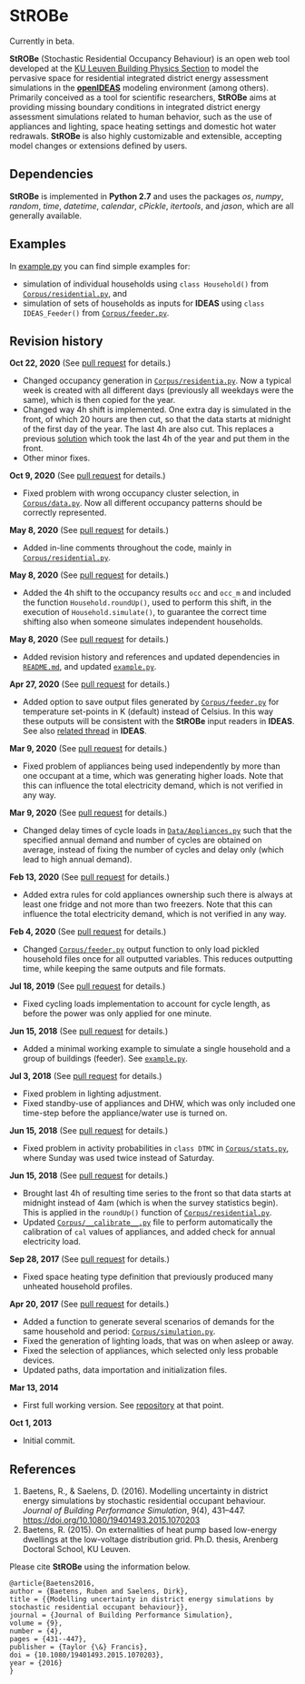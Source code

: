 # StROBe


Currently in beta.

**StROBe** (Stochastic Residential Occupancy Behaviour) is an open web tool developed at the [KU Leuven Building Physics Section](http://bwk.kuleuven.be/bwf/) to model the pervasive space for residential integrated district energy assessment simulations in the
[**openIDEAS**](https://github.com/open-ideas) modeling environment (among others). Primarily conceived as a tool for scientific researchers, **StROBe** aims at providing missing boundary conditions in integrated district energy assessment simulations related to human behavior, such as the use of appliances and lighting, space heating settings and domestic hot water redrawals.
**StROBe** is also highly customizable and extensible, accepting model changes or extensions defined by users. 


## Dependencies

**StROBe** is implemented in **Python 2.7** and uses the packages *os*, *numpy*, *random*, *time*, *datetime*, *calendar*, *cPickle*, *itertools*, and *jason*, which are all generally available.

## Examples

In [example.py](https://github.com/open-ideas/StROBe/blob/master/example.py) you can find simple examples for:  
- simulation of individual households using `class Household()` from [`Corpus/residential.py`](https://github.com/open-ideas/StROBe/blob/master/Corpus/residential.py), and 
- simulation of sets of households as inputs for **IDEAS** using `class IDEAS_Feeder()` from [`Corpus/feeder.py`](https://github.com/open-ideas/StROBe/blob/master/Corpus/feeder.py).

## Revision history

**Oct 22, 2020**
(See [pull request](https://github.com/open-ideas/StROBe/pull/35) for details.)

- Changed occupancy generation in [`Corpus/residentia.py`](https://github.com/open-ideas/StROBe/blob/master/Corpus/residential.py). Now a typical week is created with all different days (previously all weekdays were the same), which is then copied for the year.
- Changed way 4h shift is implemented. One extra day is simulated in the front, of which 20 hours are then cut, so that the data starts at midnight of the first day of the year. The last 4h are also cut. This replaces a previous [solution](https://github.com/open-ideas/StROBe/pull/10)  which took the last 4h of the year and put them in the front.
- Other minor fixes.

**Oct 9, 2020**
(See [pull request](https://github.com/open-ideas/StROBe/pull/33) for details.)

- Fixed problem with wrong occupancy cluster selection, in [`Corpus/data.py`](https://github.com/open-ideas/StROBe/blob/master/Corpus/data.py#L33). Now all different occupancy patterns should be correctly represented.

**May 8, 2020**
(See [pull request](https://github.com/open-ideas/StROBe/pull/31) for details.)

- Added in-line comments throughout the code, mainly in [`Corpus/residential.py`](https://github.com/open-ideas/StROBe/blob/master/Corpus/residential.py).

**May 8, 2020**
(See [pull request](https://github.com/open-ideas/StROBe/pull/30) for details.)

- Added the 4h shift to the occupancy results `occ` and `occ_m` and included the function `Household.roundUp()`, used to perform this shift, in the execution of `Household.simulate()`, to guarantee the correct time shifting also when someone simulates independent households.

**May 8, 2020**
(See [pull request](https://github.com/open-ideas/StROBe/pull/29) for details.)

- Added revision history and references and updated dependencies in [`README.md`](https://github.com/open-ideas/StROBe/blob/master/README.md), and updated [`example.py`](https://github.com/open-ideas/StROBe/blob/master/example.py).

**Apr 27, 2020**
(See [pull request](https://github.com/open-ideas/StROBe/pull/28) for details.)

- Added option to save output files generated by [`Corpus/feeder.py`](https://github.com/open-ideas/StROBe/blob/master/Corpus/feeder.py) for temperature set-points in K (default) instead of Celsius. In this way these outputs will be consistent with the **StROBe** input readers in **IDEAS**. See also [related thread](https://github.com/open-ideas/IDEAS/pull/1127) in **IDEAS**. 

**Mar 9, 2020**
(See [pull request](https://github.com/open-ideas/StROBe/pull/26) for details.)

- Fixed problem of appliances being used independently by more than one occupant at a time, which was generating higher loads. Note that this can influence the total electricity demand, which is not verified in any way.

**Mar 9, 2020**
(See [pull request](https://github.com/open-ideas/StROBe/pull/25) for details.)

- Changed delay times of cycle loads in [`Data/Appliances.py`](https://github.com/open-ideas/StROBe/blob/master/Data/Appliances.py) such that the specified annual demand and number of cycles are obtained on average, instead of fixing the number of cycles and delay only (which lead to high annual demand).


**Feb 13, 2020**
(See [pull request](https://github.com/open-ideas/StROBe/pull/21) for details.)

- Added extra rules for cold appliances ownership such there is always at least one fridge and not more than two freezers. Note that this can influence the total electricity demand, which is not verified in any way.


**Feb 4, 2020**
(See [pull request](https://github.com/open-ideas/StROBe/pull/20) for details.)

- Changed [`Corpus/feeder.py`](https://github.com/open-ideas/StROBe/blob/master/Corpus/feeder.py) output function to only load pickled household files once for all outputted variables. This reduces outputting time, while keeping the same outputs and file formats. 


**Jul 18, 2019**
(See [pull request](https://github.com/open-ideas/StROBe/pull/18) for details.)

- Fixed cycling loads implementation to account for cycle length, as before the power was only applied for one minute. 


**Jun 15, 2018**
(See [pull request](https://github.com/open-ideas/StROBe/pull/14) for details.)

- Added a minimal working example to simulate a single household and a group of buildings (feeder). See [`example.py`](https://github.com/open-ideas/StROBe/blob/master/example.py).


**Jul 3, 2018**
(See [pull request](https://github.com/open-ideas/StROBe/pull/12) for details.)

- Fixed problem in lighting adjustment.
- Fixed standby-use of appliances and DHW, which was only included one time-step before the appliance/water use is turned on.


**Jun 15, 2018**
(See [pull request](https://github.com/open-ideas/StROBe/pull/11) for details.)

- Fixed problem in activity probabilities in `class DTMC` in [`Corpus/stats.py`](https://github.com/open-ideas/StROBe/pull/11/files#diff-766109a870ede664c022e3f24738863d), where Sunday was used twice instead of Saturday.

**Jun 15, 2018**
(See [pull request](https://github.com/open-ideas/StROBe/pull/10) for details.)

- Brought last 4h of resulting time series to the front so that data starts at midnight instead of 4am (which is when the survey statistics begin). This is applied in the `roundUp()` function of [`Corpus/residential.py`](https://github.com/open-ideas/StROBe/blob/63da1fc06db9ebe683a69b879436104f1ffdfa11/Corpus/residential.py#L572-L581).
- Updated [`Corpus/__calibrate__.py`](https://github.com/open-ideas/StROBe/blob/master/Corpus/__calibrate__.py) file to perform automatically the calibration of `cal` values of appliances, and added check for annual electricity load.

**Sep 28, 2017**
(See [pull request](https://github.com/open-ideas/StROBe/pull/7) for details.)

- Fixed space heating type definition that previously produced many unheated household profiles.

**Apr 20, 2017** 
(See [pull request](https://github.com/open-ideas/StROBe/pull/4) for details.)

- Added a function to generate several scenarios of demands for the same household and period: [`Corpus/simulation.py`](https://github.com/open-ideas/StROBe/blob/master/Corpus/simulation.py).
- Fixed the generation of lighting loads, that was on when asleep or away.
- Fixed the selection of appliances, which selected only less probable devices.
- Updated paths, data importation and initialization files.

**Mar 13, 2014** 

- First full working version. See [repository](https://github.com/open-ideas/StROBe/tree/84921ca49841b40de53273ed08cbf0f49f849e41) at that point.

**Oct 1, 2013** 

- Initial commit.

## References

1. Baetens, R., & Saelens, D. (2016). Modelling uncertainty in district energy simulations by stochastic residential occupant behaviour. *Journal of Building Performance Simulation*, 9(4), 431–447. https://doi.org/10.1080/19401493.2015.1070203
2. Baetens, R. (2015). On externalities of heat pump based low-energy dwellings at the low-voltage distribution grid. Ph.D. thesis, Arenberg Doctoral School, KU Leuven. 

Please cite **StROBe** using the information below.
```
@article{Baetens2016,
author = {Baetens, Ruben and Saelens, Dirk},
title = {{Modelling uncertainty in district energy simulations by stochastic residential occupant behaviour}},
journal = {Journal of Building Performance Simulation},
volume = {9},
number = {4},
pages = {431--447},
publisher = {Taylor {\&} Francis},
doi = {10.1080/19401493.2015.1070203},
year = {2016}
}

```
